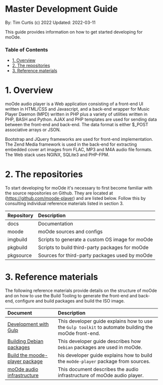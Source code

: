 Master Development Guide <!-- omit in toc -->
=============================================
By: Tim Curtis (c) 2022
Updated: 2022-03-11

This guide provides information on how to get started developing for moOde.

### Table of Contents <!-- omit in toc -->

- [1. Overview](#1-overview)
- [2. The repositories](#2-the-repositories)
- [3. Reference materials](#3-reference-materials)

# 1. Overview

moOde audio player is a Web application consisting of a front-end UI written in HTML/CSS and Javascript, and a back-end wrapper for Music Player Daemon (MPD) written in PHP plus a variety of utilities written in PHP, BASH and Python. AJAX and PHP templates are used for sending data between the front-end and back-end. The data format is either $_POST associative arrays or JSON.

Bootstrap and JQuery frameworks are used for front-end implementation. The Zend Media framework is used in the back-end for extracting embedded cover art images from FLAC, MP3 and M4A audio file formats. The Web stack uses NGINX, SQLite3 and PHP-FPM.

# 2. The repositories

To start developing for moOde it's necessary to first become familiar with the source repositories on Github. They are located at (https://github.com/moode-player) and are listed below. Follow this by consulting individual reference materials listed in section 3.

|Repository|Description|
| :- | :- |
|docs|Documentation|
|moode|moOde sources and configs|
|imgbuild|Scripts to generate a custom OS image for moOde|
|pkgbuild|Scripts to build third-party packages for moOde|
|pkgsource|Sources for third-party packages used by moOde|

# 3. Reference materials

The following reference materials provide details on the structure of moOde and on how to use the Build Tooling to generate the front-end and back-end, configure and build packages and build the ISO image.

|Document|Description|
| :- | :- |
|[Development with Gulp](https://github.com/moode-player/docs/blob/main/development_with_gulp.md)|This developer guide explains how to use the `Gulp toolkit` to automate building the moOde front-end.|
|[Building Debian packages](https://github.com/moode-player/docs/blob/main/building_debian_packages.md)|This developer guide describes how `Debian` packages are used in moOde.|
|[Build the moode-player package](https://github.com/moode-player/docs/blob/main/build_moode_player_package.md)|his developer guide explains how to build the `moOde-player` package from sources.|
|[moOde audio infrastructure](https://github.com/moode-player/docs/blob/main/moode_audio_infrastructure.md)|This document describes the audio infrastructure of moOde audio player.|
